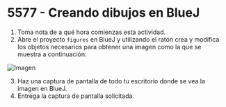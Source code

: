 # 5577 - Creando dibujos en BlueJ

1. Toma nota de a qué hora comienzas esta actividad.
2. Abre el proyecto `figures` en BlueJ y utilizando el ratón crea y modifica los objetos necesarios para obtener una imagen como la que se muestra a continuación:

  ![Imagen](0449.png)

3. Haz una captura de pantalla de todo tu escritorio donde se vea la imagen en BlueJ.
4. Entrega la captura de pantalla solicitada.

